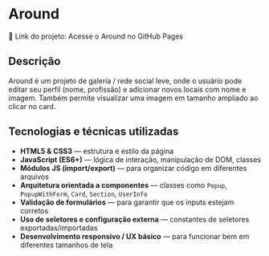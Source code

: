 # Around

🔗 Link do projeto:
Acesse o Around no GitHub Pages

## Descrição

Around é um projeto de galeria / rede social leve, onde o usuário pode editar seu perfil (nome, profissão) e adicionar novos locais com nome e imagem. Também permite visualizar uma imagem em tamanho ampliado ao clicar no card.

## Tecnologias e técnicas utilizadas

- **HTML5 & CSS3** — estrutura e estilo da página
- **JavaScript (ES6+)** — lógica de interação, manipulação de DOM, classes
- **Módulos JS (import/export)** — para organizar código em diferentes arquivos
- **Arquitetura orientada a componentes** — classes como `Popup`, `PopupWithForm`, `Card`, `Section`, `UserInfo`
- **Validação de formulários** — para garantir que os inputs estejam corretos
- **Uso de seletores e configuração externa** — constantes de seletores exportadas/importadas
- **Desenvolvimento responsivo / UX básico** — para funcionar bem em diferentes tamanhos de tela
